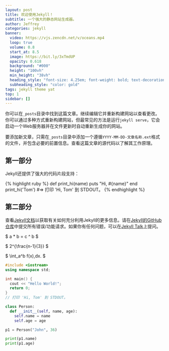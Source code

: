 ```yaml
---
layout: post
title: 欢迎使用Jekyll！
subtitle: 一个强大的静态网站生成器。
author: Jeffrey
categories: jekyll
banner:
  video: https://vjs.zencdn.net/v/oceans.mp4
  loop: true
  volume: 0.8
  start_at: 8.5
  image: https://bit.ly/3xTmdUP
  opacity: 0.618
  background: "#000"
  height: "100vh"
  min_height: "38vh"
  heading_style: "font-size: 4.25em; font-weight: bold; text-decoration: underline"
  subheading_style: "color: gold"
tags: jekyll theme yat
top: 1
sidebar: []
---
```


你可以在`_posts`目录中找到这篇文章。继续编辑它并重新构建网站以查看更改。你可以通过多种方式重新构建网站，但最常见的方法是运行`jekyll serve`，它会启动一个Web服务器并在文件更新时自动重新生成你的网站。

要添加新文章，只需在`_posts`目录中添加一个遵循`YYYY-MM-DD-文章名称.ext`格式的文件，并包含必要的前置信息。查看这篇文章的源代码以了解其工作原理。

## 第一部分

Jekyll还提供了强大的代码片段支持：

{% highlight ruby %}
def print_hi(name)
puts "Hi, #{name}"
end
print_hi('Tom')
#=> 打印 'Hi, Tom' 到 STDOUT。
{% endhighlight %}

## 第二部分

查看[Jekyll文档][jekyll-docs]以获取有关如何充分利用Jekyll的更多信息。请在[Jekyll的GitHub仓库][jekyll-gh]中提交所有错误/功能请求。如果你有任何问题，可以在[Jekyll Talk][jekyll-talk]上提问。

[jekyll-docs]: https://jekyllrb.com/docs/home
[jekyll-gh]: https://github.com/jekyll/jekyll
[jekyll-talk]: https://talk.jekyllrb.com/

$ a \* b = c ^ b $

$ 2^{\frac{n-1}{3}} $

$ \int_a^b f(x)\,dx. $

```cpp
#include <iostream>
using namespace std;

int main() {
  cout << "Hello World!";
  return 0;
}
// 打印 'Hi, Tom' 到 STDOUT。
```

```python
class Person:
  def __init__(self, name, age):
    self.name = name
    self.age = age

p1 = Person("John", 36)

print(p1.name)
print(p1.age)
